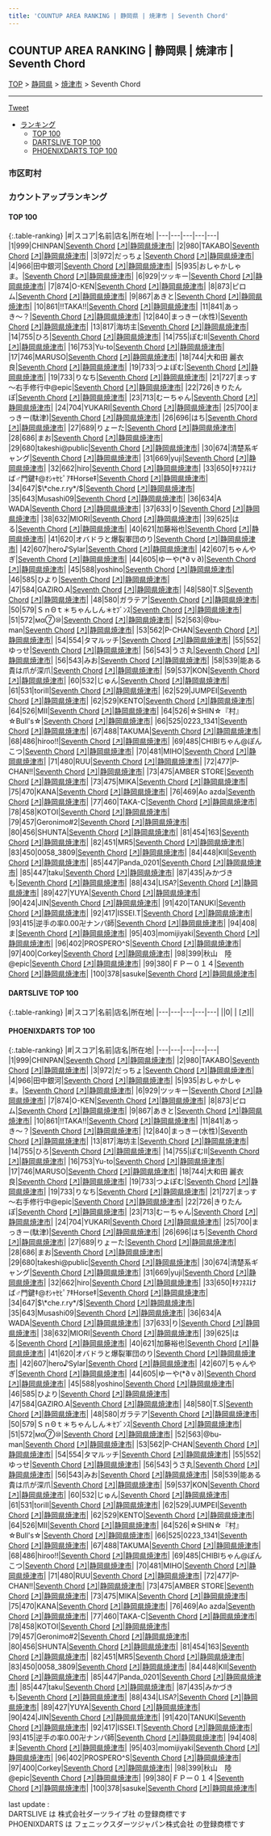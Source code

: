 ```yaml
---
title: 'COUNTUP AREA RANKING | 静岡県 | 焼津市 | Seventh Chord'
---
```

## COUNTUP AREA RANKING | 静岡県 | 焼津市 | Seventh Chord

[TOP](/darts/rank/) > [静岡県](/darts/rank/静岡県/) > [焼津市](/darts/rank/静岡県/焼津市/) > Seventh Chord

___

<a href="https://twitter.com/share?ref_src=twsrc%5Etfw" data-text="COUNTUP AREA RANKING | 静岡県焼津市Seventh Chord" class="twitter-share-button" data-hashtags="DARTSLIVE,PHOENIXDARTS,darts,ダーツ" data-show-count="false">Tweet</a>

* [ランキング](#カウントアップランキング)
    * [TOP 100](#top-100)
    * [DARTSLIVE TOP 100](#dartslive-top-100)
    * [PHOENIXDARTS TOP 100](#phoenixdarts-top-100)

### 市区町村

<ul>

</ul>

### カウントアップランキング

#### TOP 100



{:.table-ranking}
|#|スコア|名前|店名|所在地|
|---|---|---|---|---|
|1|999|<span class="rank-name-pd">CHINPAN</span>|<a href="/darts/rank/shops/58527.html">Seventh Chord</a> <a href="https://vs.phoenixdarts.com/jp/shop/shopDetailInfo/s_58527?s_seq=58527">[↗]</a>|<a href="/darts/rank/静岡県/焼津市">静岡県焼津市</a>|
|2|980|<span class="rank-name-pd">TAKABO</span>|<a href="/darts/rank/shops/58527.html">Seventh Chord</a> <a href="https://vs.phoenixdarts.com/jp/shop/shopDetailInfo/s_58527?s_seq=58527">[↗]</a>|<a href="/darts/rank/静岡県/焼津市">静岡県焼津市</a>|
|3|972|<span class="rank-name-pd">だっちょ</span>|<a href="/darts/rank/shops/58527.html">Seventh Chord</a> <a href="https://vs.phoenixdarts.com/jp/shop/shopDetailInfo/s_58527?s_seq=58527">[↗]</a>|<a href="/darts/rank/静岡県/焼津市">静岡県焼津市</a>|
|4|966|<span class="rank-name-pd">田中銀河</span>|<a href="/darts/rank/shops/58527.html">Seventh Chord</a> <a href="https://vs.phoenixdarts.com/jp/shop/shopDetailInfo/s_58527?s_seq=58527">[↗]</a>|<a href="/darts/rank/静岡県/焼津市">静岡県焼津市</a>|
|5|935|<span class="rank-name-pd">おしゃかしゃま。</span>|<a href="/darts/rank/shops/58527.html">Seventh Chord</a> <a href="https://vs.phoenixdarts.com/jp/shop/shopDetailInfo/s_58527?s_seq=58527">[↗]</a>|<a href="/darts/rank/静岡県/焼津市">静岡県焼津市</a>|
|6|929|<span class="rank-name-pd">ツッキー</span>|<a href="/darts/rank/shops/58527.html">Seventh Chord</a> <a href="https://vs.phoenixdarts.com/jp/shop/shopDetailInfo/s_58527?s_seq=58527">[↗]</a>|<a href="/darts/rank/静岡県/焼津市">静岡県焼津市</a>|
|7|874|<span class="rank-name-pd">O-KEN</span>|<a href="/darts/rank/shops/58527.html">Seventh Chord</a> <a href="https://vs.phoenixdarts.com/jp/shop/shopDetailInfo/s_58527?s_seq=58527">[↗]</a>|<a href="/darts/rank/静岡県/焼津市">静岡県焼津市</a>|
|8|873|<span class="rank-name-pd">ピロム</span>|<a href="/darts/rank/shops/58527.html">Seventh Chord</a> <a href="https://vs.phoenixdarts.com/jp/shop/shopDetailInfo/s_58527?s_seq=58527">[↗]</a>|<a href="/darts/rank/静岡県/焼津市">静岡県焼津市</a>|
|9|867|<span class="rank-name-pd">あきと</span>|<a href="/darts/rank/shops/58527.html">Seventh Chord</a> <a href="https://vs.phoenixdarts.com/jp/shop/shopDetailInfo/s_58527?s_seq=58527">[↗]</a>|<a href="/darts/rank/静岡県/焼津市">静岡県焼津市</a>|
|10|861|<span class="rank-name-pd">!!TAKA!!</span>|<a href="/darts/rank/shops/58527.html">Seventh Chord</a> <a href="https://vs.phoenixdarts.com/jp/shop/shopDetailInfo/s_58527?s_seq=58527">[↗]</a>|<a href="/darts/rank/静岡県/焼津市">静岡県焼津市</a>|
|11|841|<span class="rank-name-pd">あっき〜？</span>|<a href="/darts/rank/shops/58527.html">Seventh Chord</a> <a href="https://vs.phoenixdarts.com/jp/shop/shopDetailInfo/s_58527?s_seq=58527">[↗]</a>|<a href="/darts/rank/静岡県/焼津市">静岡県焼津市</a>|
|12|840|<span class="rank-name-pd">まっきー(水性)</span>|<a href="/darts/rank/shops/58527.html">Seventh Chord</a> <a href="https://vs.phoenixdarts.com/jp/shop/shopDetailInfo/s_58527?s_seq=58527">[↗]</a>|<a href="/darts/rank/静岡県/焼津市">静岡県焼津市</a>|
|13|817|<span class="rank-name-pd">海坊主</span>|<a href="/darts/rank/shops/58527.html">Seventh Chord</a> <a href="https://vs.phoenixdarts.com/jp/shop/shopDetailInfo/s_58527?s_seq=58527">[↗]</a>|<a href="/darts/rank/静岡県/焼津市">静岡県焼津市</a>|
|14|755|<span class="rank-name-pd">ひろ</span>|<a href="/darts/rank/shops/58527.html">Seventh Chord</a> <a href="https://vs.phoenixdarts.com/jp/shop/shopDetailInfo/s_58527?s_seq=58527">[↗]</a>|<a href="/darts/rank/静岡県/焼津市">静岡県焼津市</a>|
|14|755|<span class="rank-name-pd">ぽむII</span>|<a href="/darts/rank/shops/58527.html">Seventh Chord</a> <a href="https://vs.phoenixdarts.com/jp/shop/shopDetailInfo/s_58527?s_seq=58527">[↗]</a>|<a href="/darts/rank/静岡県/焼津市">静岡県焼津市</a>|
|16|753|<span class="rank-name-pd">Yu-to</span>|<a href="/darts/rank/shops/58527.html">Seventh Chord</a> <a href="https://vs.phoenixdarts.com/jp/shop/shopDetailInfo/s_58527?s_seq=58527">[↗]</a>|<a href="/darts/rank/静岡県/焼津市">静岡県焼津市</a>|
|17|746|<span class="rank-name-pd">MARUSO</span>|<a href="/darts/rank/shops/58527.html">Seventh Chord</a> <a href="https://vs.phoenixdarts.com/jp/shop/shopDetailInfo/s_58527?s_seq=58527">[↗]</a>|<a href="/darts/rank/静岡県/焼津市">静岡県焼津市</a>|
|18|744|<span class="rank-name-pd">大和田 麗衣良</span>|<a href="/darts/rank/shops/58527.html">Seventh Chord</a> <a href="https://vs.phoenixdarts.com/jp/shop/shopDetailInfo/s_58527?s_seq=58527">[↗]</a>|<a href="/darts/rank/静岡県/焼津市">静岡県焼津市</a>|
|19|733|<span class="rank-name-pd">つよぽむ</span>|<a href="/darts/rank/shops/58527.html">Seventh Chord</a> <a href="https://vs.phoenixdarts.com/jp/shop/shopDetailInfo/s_58527?s_seq=58527">[↗]</a>|<a href="/darts/rank/静岡県/焼津市">静岡県焼津市</a>|
|19|733|<span class="rank-name-pd">りなち</span>|<a href="/darts/rank/shops/58527.html">Seventh Chord</a> <a href="https://vs.phoenixdarts.com/jp/shop/shopDetailInfo/s_58527?s_seq=58527">[↗]</a>|<a href="/darts/rank/静岡県/焼津市">静岡県焼津市</a>|
|21|727|<span class="rank-name-pd">まっす～右手修行中@epic</span>|<a href="/darts/rank/shops/58527.html">Seventh Chord</a> <a href="https://vs.phoenixdarts.com/jp/shop/shopDetailInfo/s_58527?s_seq=58527">[↗]</a>|<a href="/darts/rank/静岡県/焼津市">静岡県焼津市</a>|
|22|726|<span class="rank-name-pd">きりたんぽ</span>|<a href="/darts/rank/shops/58527.html">Seventh Chord</a> <a href="https://vs.phoenixdarts.com/jp/shop/shopDetailInfo/s_58527?s_seq=58527">[↗]</a>|<a href="/darts/rank/静岡県/焼津市">静岡県焼津市</a>|
|23|713|<span class="rank-name-pd">むーちゃん</span>|<a href="/darts/rank/shops/58527.html">Seventh Chord</a> <a href="https://vs.phoenixdarts.com/jp/shop/shopDetailInfo/s_58527?s_seq=58527">[↗]</a>|<a href="/darts/rank/静岡県/焼津市">静岡県焼津市</a>|
|24|704|<span class="rank-name-pd">YUKARI</span>|<a href="/darts/rank/shops/58527.html">Seventh Chord</a> <a href="https://vs.phoenixdarts.com/jp/shop/shopDetailInfo/s_58527?s_seq=58527">[↗]</a>|<a href="/darts/rank/静岡県/焼津市">静岡県焼津市</a>|
|25|700|<span class="rank-name-pd">まっきー(駄津)</span>|<a href="/darts/rank/shops/58527.html">Seventh Chord</a> <a href="https://vs.phoenixdarts.com/jp/shop/shopDetailInfo/s_58527?s_seq=58527">[↗]</a>|<a href="/darts/rank/静岡県/焼津市">静岡県焼津市</a>|
|26|696|<span class="rank-name-pd">はち</span>|<a href="/darts/rank/shops/58527.html">Seventh Chord</a> <a href="https://vs.phoenixdarts.com/jp/shop/shopDetailInfo/s_58527?s_seq=58527">[↗]</a>|<a href="/darts/rank/静岡県/焼津市">静岡県焼津市</a>|
|27|689|<span class="rank-name-pd">りょーた</span>|<a href="/darts/rank/shops/58527.html">Seventh Chord</a> <a href="https://vs.phoenixdarts.com/jp/shop/shopDetailInfo/s_58527?s_seq=58527">[↗]</a>|<a href="/darts/rank/静岡県/焼津市">静岡県焼津市</a>|
|28|686|<span class="rank-name-pd">まお</span>|<a href="/darts/rank/shops/58527.html">Seventh Chord</a> <a href="https://vs.phoenixdarts.com/jp/shop/shopDetailInfo/s_58527?s_seq=58527">[↗]</a>|<a href="/darts/rank/静岡県/焼津市">静岡県焼津市</a>|
|29|680|<span class="rank-name-pd">takeshi@public</span>|<a href="/darts/rank/shops/58527.html">Seventh Chord</a> <a href="https://vs.phoenixdarts.com/jp/shop/shopDetailInfo/s_58527?s_seq=58527">[↗]</a>|<a href="/darts/rank/静岡県/焼津市">静岡県焼津市</a>|
|30|674|<span class="rank-name-pd">清楚系ギャング</span>|<a href="/darts/rank/shops/58527.html">Seventh Chord</a> <a href="https://vs.phoenixdarts.com/jp/shop/shopDetailInfo/s_58527?s_seq=58527">[↗]</a>|<a href="/darts/rank/静岡県/焼津市">静岡県焼津市</a>|
|31|669|<span class="rank-name-pd">yuji</span>|<a href="/darts/rank/shops/58527.html">Seventh Chord</a> <a href="https://vs.phoenixdarts.com/jp/shop/shopDetailInfo/s_58527?s_seq=58527">[↗]</a>|<a href="/darts/rank/静岡県/焼津市">静岡県焼津市</a>|
|32|662|<span class="rank-name-pd">hiro</span>|<a href="/darts/rank/shops/58527.html">Seventh Chord</a> <a href="https://vs.phoenixdarts.com/jp/shop/shopDetailInfo/s_58527?s_seq=58527">[↗]</a>|<a href="/darts/rank/静岡県/焼津市">静岡県焼津市</a>|
|33|650|<span class="rank-name-pd">‡ﾀﾌﾈｽけば♂門鍵‡@ｵｼｬｾﾋﾟｱ‡Horse‡</span>|<a href="/darts/rank/shops/58527.html">Seventh Chord</a> <a href="https://vs.phoenixdarts.com/jp/shop/shopDetailInfo/s_58527?s_seq=58527">[↗]</a>|<a href="/darts/rank/静岡県/焼津市">静岡県焼津市</a>|
|34|647|<span class="rank-name-pd">$\*che.r.ry*/$</span>|<a href="/darts/rank/shops/58527.html">Seventh Chord</a> <a href="https://vs.phoenixdarts.com/jp/shop/shopDetailInfo/s_58527?s_seq=58527">[↗]</a>|<a href="/darts/rank/静岡県/焼津市">静岡県焼津市</a>|
|35|643|<span class="rank-name-pd">Musashi09</span>|<a href="/darts/rank/shops/58527.html">Seventh Chord</a> <a href="https://vs.phoenixdarts.com/jp/shop/shopDetailInfo/s_58527?s_seq=58527">[↗]</a>|<a href="/darts/rank/静岡県/焼津市">静岡県焼津市</a>|
|36|634|<span class="rank-name-pd">A WADA</span>|<a href="/darts/rank/shops/58527.html">Seventh Chord</a> <a href="https://vs.phoenixdarts.com/jp/shop/shopDetailInfo/s_58527?s_seq=58527">[↗]</a>|<a href="/darts/rank/静岡県/焼津市">静岡県焼津市</a>|
|37|633|<span class="rank-name-pd">り</span>|<a href="/darts/rank/shops/58527.html">Seventh Chord</a> <a href="https://vs.phoenixdarts.com/jp/shop/shopDetailInfo/s_58527?s_seq=58527">[↗]</a>|<a href="/darts/rank/静岡県/焼津市">静岡県焼津市</a>|
|38|632|<span class="rank-name-pd">MIORI</span>|<a href="/darts/rank/shops/58527.html">Seventh Chord</a> <a href="https://vs.phoenixdarts.com/jp/shop/shopDetailInfo/s_58527?s_seq=58527">[↗]</a>|<a href="/darts/rank/静岡県/焼津市">静岡県焼津市</a>|
|39|625|<span class="rank-name-pd">はる</span>|<a href="/darts/rank/shops/58527.html">Seventh Chord</a> <a href="https://vs.phoenixdarts.com/jp/shop/shopDetailInfo/s_58527?s_seq=58527">[↗]</a>|<a href="/darts/rank/静岡県/焼津市">静岡県焼津市</a>|
|40|621|<span class="rank-name-pd">加藤裕也</span>|<a href="/darts/rank/shops/58527.html">Seventh Chord</a> <a href="https://vs.phoenixdarts.com/jp/shop/shopDetailInfo/s_58527?s_seq=58527">[↗]</a>|<a href="/darts/rank/静岡県/焼津市">静岡県焼津市</a>|
|41|620|<span class="rank-name-pd">オバドラと爆裂軍団のり</span>|<a href="/darts/rank/shops/58527.html">Seventh Chord</a> <a href="https://vs.phoenixdarts.com/jp/shop/shopDetailInfo/s_58527?s_seq=58527">[↗]</a>|<a href="/darts/rank/静岡県/焼津市">静岡県焼津市</a>|
|42|607|<span class="rank-name-pd">hero♪Sylar</span>|<a href="/darts/rank/shops/58527.html">Seventh Chord</a> <a href="https://vs.phoenixdarts.com/jp/shop/shopDetailInfo/s_58527?s_seq=58527">[↗]</a>|<a href="/darts/rank/静岡県/焼津市">静岡県焼津市</a>|
|42|607|<span class="rank-name-pd">ちゃんやぎ</span>|<a href="/darts/rank/shops/58527.html">Seventh Chord</a> <a href="https://vs.phoenixdarts.com/jp/shop/shopDetailInfo/s_58527?s_seq=58527">[↗]</a>|<a href="/darts/rank/静岡県/焼津市">静岡県焼津市</a>|
|44|605|<span class="rank-name-pd">ゆーや(*∂ｖ∂)</span>|<a href="/darts/rank/shops/58527.html">Seventh Chord</a> <a href="https://vs.phoenixdarts.com/jp/shop/shopDetailInfo/s_58527?s_seq=58527">[↗]</a>|<a href="/darts/rank/静岡県/焼津市">静岡県焼津市</a>|
|45|588|<span class="rank-name-pd">yoshino</span>|<a href="/darts/rank/shops/58527.html">Seventh Chord</a> <a href="https://vs.phoenixdarts.com/jp/shop/shopDetailInfo/s_58527?s_seq=58527">[↗]</a>|<a href="/darts/rank/静岡県/焼津市">静岡県焼津市</a>|
|46|585|<span class="rank-name-pd">ひより</span>|<a href="/darts/rank/shops/58527.html">Seventh Chord</a> <a href="https://vs.phoenixdarts.com/jp/shop/shopDetailInfo/s_58527?s_seq=58527">[↗]</a>|<a href="/darts/rank/静岡県/焼津市">静岡県焼津市</a>|
|47|584|<span class="rank-name-pd">GAZIRO.A</span>|<a href="/darts/rank/shops/58527.html">Seventh Chord</a> <a href="https://vs.phoenixdarts.com/jp/shop/shopDetailInfo/s_58527?s_seq=58527">[↗]</a>|<a href="/darts/rank/静岡県/焼津市">静岡県焼津市</a>|
|48|580|<span class="rank-name-pd">T.S</span>|<a href="/darts/rank/shops/58527.html">Seventh Chord</a> <a href="https://vs.phoenixdarts.com/jp/shop/shopDetailInfo/s_58527?s_seq=58527">[↗]</a>|<a href="/darts/rank/静岡県/焼津市">静岡県焼津市</a>|
|48|580|<span class="rank-name-pd">ガラテア</span>|<a href="/darts/rank/shops/58527.html">Seventh Chord</a> <a href="https://vs.phoenixdarts.com/jp/shop/shopDetailInfo/s_58527?s_seq=58527">[↗]</a>|<a href="/darts/rank/静岡県/焼津市">静岡県焼津市</a>|
|50|579|<span class="rank-name-pd">ＳｎΘｔ＊ちゃんしん＊ｾﾌﾞﾝｽ</span>|<a href="/darts/rank/shops/58527.html">Seventh Chord</a> <a href="https://vs.phoenixdarts.com/jp/shop/shopDetailInfo/s_58527?s_seq=58527">[↗]</a>|<a href="/darts/rank/静岡県/焼津市">静岡県焼津市</a>|
|51|572|<span class="rank-name-pd">мα⑦⑩</span>|<a href="/darts/rank/shops/58527.html">Seventh Chord</a> <a href="https://vs.phoenixdarts.com/jp/shop/shopDetailInfo/s_58527?s_seq=58527">[↗]</a>|<a href="/darts/rank/静岡県/焼津市">静岡県焼津市</a>|
|52|563|<span class="rank-name-pd">@bu-man</span>|<a href="/darts/rank/shops/58527.html">Seventh Chord</a> <a href="https://vs.phoenixdarts.com/jp/shop/shopDetailInfo/s_58527?s_seq=58527">[↗]</a>|<a href="/darts/rank/静岡県/焼津市">静岡県焼津市</a>|
|53|562|<span class="rank-name-pd">P-CHAN</span>|<a href="/darts/rank/shops/58527.html">Seventh Chord</a> <a href="https://vs.phoenixdarts.com/jp/shop/shopDetailInfo/s_58527?s_seq=58527">[↗]</a>|<a href="/darts/rank/静岡県/焼津市">静岡県焼津市</a>|
|54|554|<span class="rank-name-pd">タマルッチ</span>|<a href="/darts/rank/shops/58527.html">Seventh Chord</a> <a href="https://vs.phoenixdarts.com/jp/shop/shopDetailInfo/s_58527?s_seq=58527">[↗]</a>|<a href="/darts/rank/静岡県/焼津市">静岡県焼津市</a>|
|55|552|<span class="rank-name-pd">ゆっせ</span>|<a href="/darts/rank/shops/58527.html">Seventh Chord</a> <a href="https://vs.phoenixdarts.com/jp/shop/shopDetailInfo/s_58527?s_seq=58527">[↗]</a>|<a href="/darts/rank/静岡県/焼津市">静岡県焼津市</a>|
|56|543|<span class="rank-name-pd">うさ丸</span>|<a href="/darts/rank/shops/58527.html">Seventh Chord</a> <a href="https://vs.phoenixdarts.com/jp/shop/shopDetailInfo/s_58527?s_seq=58527">[↗]</a>|<a href="/darts/rank/静岡県/焼津市">静岡県焼津市</a>|
|56|543|<span class="rank-name-pd">みお</span>|<a href="/darts/rank/shops/58527.html">Seventh Chord</a> <a href="https://vs.phoenixdarts.com/jp/shop/shopDetailInfo/s_58527?s_seq=58527">[↗]</a>|<a href="/darts/rank/静岡県/焼津市">静岡県焼津市</a>|
|58|539|<span class="rank-name-pd">能ある貴は爪が深爪</span>|<a href="/darts/rank/shops/58527.html">Seventh Chord</a> <a href="https://vs.phoenixdarts.com/jp/shop/shopDetailInfo/s_58527?s_seq=58527">[↗]</a>|<a href="/darts/rank/静岡県/焼津市">静岡県焼津市</a>|
|59|537|<span class="rank-name-pd">KON</span>|<a href="/darts/rank/shops/58527.html">Seventh Chord</a> <a href="https://vs.phoenixdarts.com/jp/shop/shopDetailInfo/s_58527?s_seq=58527">[↗]</a>|<a href="/darts/rank/静岡県/焼津市">静岡県焼津市</a>|
|60|532|<span class="rank-name-pd">じゅん</span>|<a href="/darts/rank/shops/58527.html">Seventh Chord</a> <a href="https://vs.phoenixdarts.com/jp/shop/shopDetailInfo/s_58527?s_seq=58527">[↗]</a>|<a href="/darts/rank/静岡県/焼津市">静岡県焼津市</a>|
|61|531|<span class="rank-name-pd">toriⅡ</span>|<a href="/darts/rank/shops/58527.html">Seventh Chord</a> <a href="https://vs.phoenixdarts.com/jp/shop/shopDetailInfo/s_58527?s_seq=58527">[↗]</a>|<a href="/darts/rank/静岡県/焼津市">静岡県焼津市</a>|
|62|529|<span class="rank-name-pd">JUMPEI</span>|<a href="/darts/rank/shops/58527.html">Seventh Chord</a> <a href="https://vs.phoenixdarts.com/jp/shop/shopDetailInfo/s_58527?s_seq=58527">[↗]</a>|<a href="/darts/rank/静岡県/焼津市">静岡県焼津市</a>|
|62|529|<span class="rank-name-pd">KENTO</span>|<a href="/darts/rank/shops/58527.html">Seventh Chord</a> <a href="https://vs.phoenixdarts.com/jp/shop/shopDetailInfo/s_58527?s_seq=58527">[↗]</a>|<a href="/darts/rank/静岡県/焼津市">静岡県焼津市</a>|
|64|526|<span class="rank-name-pd">MII</span>|<a href="/darts/rank/shops/58527.html">Seventh Chord</a> <a href="https://vs.phoenixdarts.com/jp/shop/shopDetailInfo/s_58527?s_seq=58527">[↗]</a>|<a href="/darts/rank/静岡県/焼津市">静岡県焼津市</a>|
|64|526|<span class="rank-name-pd">☆SHIN☆『村』☆Bull&#x27;s☆</span>|<a href="/darts/rank/shops/58527.html">Seventh Chord</a> <a href="https://vs.phoenixdarts.com/jp/shop/shopDetailInfo/s_58527?s_seq=58527">[↗]</a>|<a href="/darts/rank/静岡県/焼津市">静岡県焼津市</a>|
|66|525|<span class="rank-name-pd">0223_1341</span>|<a href="/darts/rank/shops/58527.html">Seventh Chord</a> <a href="https://vs.phoenixdarts.com/jp/shop/shopDetailInfo/s_58527?s_seq=58527">[↗]</a>|<a href="/darts/rank/静岡県/焼津市">静岡県焼津市</a>|
|67|488|<span class="rank-name-pd">TAKUMA</span>|<a href="/darts/rank/shops/58527.html">Seventh Chord</a> <a href="https://vs.phoenixdarts.com/jp/shop/shopDetailInfo/s_58527?s_seq=58527">[↗]</a>|<a href="/darts/rank/静岡県/焼津市">静岡県焼津市</a>|
|68|486|<span class="rank-name-pd">hiroo!!</span>|<a href="/darts/rank/shops/58527.html">Seventh Chord</a> <a href="https://vs.phoenixdarts.com/jp/shop/shopDetailInfo/s_58527?s_seq=58527">[↗]</a>|<a href="/darts/rank/静岡県/焼津市">静岡県焼津市</a>|
|69|485|<span class="rank-name-pd">CHIBIちゃん@ぽんこつ</span>|<a href="/darts/rank/shops/58527.html">Seventh Chord</a> <a href="https://vs.phoenixdarts.com/jp/shop/shopDetailInfo/s_58527?s_seq=58527">[↗]</a>|<a href="/darts/rank/静岡県/焼津市">静岡県焼津市</a>|
|70|481|<span class="rank-name-pd">MIHO</span>|<a href="/darts/rank/shops/58527.html">Seventh Chord</a> <a href="https://vs.phoenixdarts.com/jp/shop/shopDetailInfo/s_58527?s_seq=58527">[↗]</a>|<a href="/darts/rank/静岡県/焼津市">静岡県焼津市</a>|
|71|480|<span class="rank-name-pd">RUU</span>|<a href="/darts/rank/shops/58527.html">Seventh Chord</a> <a href="https://vs.phoenixdarts.com/jp/shop/shopDetailInfo/s_58527?s_seq=58527">[↗]</a>|<a href="/darts/rank/静岡県/焼津市">静岡県焼津市</a>|
|72|477|<span class="rank-name-pd">P-CHAN!!</span>|<a href="/darts/rank/shops/58527.html">Seventh Chord</a> <a href="https://vs.phoenixdarts.com/jp/shop/shopDetailInfo/s_58527?s_seq=58527">[↗]</a>|<a href="/darts/rank/静岡県/焼津市">静岡県焼津市</a>|
|73|475|<span class="rank-name-pd">AMBER STORE</span>|<a href="/darts/rank/shops/58527.html">Seventh Chord</a> <a href="https://vs.phoenixdarts.com/jp/shop/shopDetailInfo/s_58527?s_seq=58527">[↗]</a>|<a href="/darts/rank/静岡県/焼津市">静岡県焼津市</a>|
|73|475|<span class="rank-name-pd">MIKA</span>|<a href="/darts/rank/shops/58527.html">Seventh Chord</a> <a href="https://vs.phoenixdarts.com/jp/shop/shopDetailInfo/s_58527?s_seq=58527">[↗]</a>|<a href="/darts/rank/静岡県/焼津市">静岡県焼津市</a>|
|75|470|<span class="rank-name-pd">KANA</span>|<a href="/darts/rank/shops/58527.html">Seventh Chord</a> <a href="https://vs.phoenixdarts.com/jp/shop/shopDetailInfo/s_58527?s_seq=58527">[↗]</a>|<a href="/darts/rank/静岡県/焼津市">静岡県焼津市</a>|
|76|469|<span class="rank-name-pd">Ao azda</span>|<a href="/darts/rank/shops/58527.html">Seventh Chord</a> <a href="https://vs.phoenixdarts.com/jp/shop/shopDetailInfo/s_58527?s_seq=58527">[↗]</a>|<a href="/darts/rank/静岡県/焼津市">静岡県焼津市</a>|
|77|460|<span class="rank-name-pd">TAKA-C</span>|<a href="/darts/rank/shops/58527.html">Seventh Chord</a> <a href="https://vs.phoenixdarts.com/jp/shop/shopDetailInfo/s_58527?s_seq=58527">[↗]</a>|<a href="/darts/rank/静岡県/焼津市">静岡県焼津市</a>|
|78|458|<span class="rank-name-pd">KOTOI</span>|<a href="/darts/rank/shops/58527.html">Seventh Chord</a> <a href="https://vs.phoenixdarts.com/jp/shop/shopDetailInfo/s_58527?s_seq=58527">[↗]</a>|<a href="/darts/rank/静岡県/焼津市">静岡県焼津市</a>|
|79|457|<span class="rank-name-pd">Geronimo#2</span>|<a href="/darts/rank/shops/58527.html">Seventh Chord</a> <a href="https://vs.phoenixdarts.com/jp/shop/shopDetailInfo/s_58527?s_seq=58527">[↗]</a>|<a href="/darts/rank/静岡県/焼津市">静岡県焼津市</a>|
|80|456|<span class="rank-name-pd">SHUNTA</span>|<a href="/darts/rank/shops/58527.html">Seventh Chord</a> <a href="https://vs.phoenixdarts.com/jp/shop/shopDetailInfo/s_58527?s_seq=58527">[↗]</a>|<a href="/darts/rank/静岡県/焼津市">静岡県焼津市</a>|
|81|454|<span class="rank-name-pd">163</span>|<a href="/darts/rank/shops/58527.html">Seventh Chord</a> <a href="https://vs.phoenixdarts.com/jp/shop/shopDetailInfo/s_58527?s_seq=58527">[↗]</a>|<a href="/darts/rank/静岡県/焼津市">静岡県焼津市</a>|
|82|451|<span class="rank-name-pd">MR5</span>|<a href="/darts/rank/shops/58527.html">Seventh Chord</a> <a href="https://vs.phoenixdarts.com/jp/shop/shopDetailInfo/s_58527?s_seq=58527">[↗]</a>|<a href="/darts/rank/静岡県/焼津市">静岡県焼津市</a>|
|83|450|<span class="rank-name-pd">0058_3809</span>|<a href="/darts/rank/shops/58527.html">Seventh Chord</a> <a href="https://vs.phoenixdarts.com/jp/shop/shopDetailInfo/s_58527?s_seq=58527">[↗]</a>|<a href="/darts/rank/静岡県/焼津市">静岡県焼津市</a>|
|84|448|<span class="rank-name-pd">KII</span>|<a href="/darts/rank/shops/58527.html">Seventh Chord</a> <a href="https://vs.phoenixdarts.com/jp/shop/shopDetailInfo/s_58527?s_seq=58527">[↗]</a>|<a href="/darts/rank/静岡県/焼津市">静岡県焼津市</a>|
|85|447|<span class="rank-name-pd">Panda_0201</span>|<a href="/darts/rank/shops/58527.html">Seventh Chord</a> <a href="https://vs.phoenixdarts.com/jp/shop/shopDetailInfo/s_58527?s_seq=58527">[↗]</a>|<a href="/darts/rank/静岡県/焼津市">静岡県焼津市</a>|
|85|447|<span class="rank-name-pd">taku</span>|<a href="/darts/rank/shops/58527.html">Seventh Chord</a> <a href="https://vs.phoenixdarts.com/jp/shop/shopDetailInfo/s_58527?s_seq=58527">[↗]</a>|<a href="/darts/rank/静岡県/焼津市">静岡県焼津市</a>|
|87|435|<span class="rank-name-pd">みかづきも</span>|<a href="/darts/rank/shops/58527.html">Seventh Chord</a> <a href="https://vs.phoenixdarts.com/jp/shop/shopDetailInfo/s_58527?s_seq=58527">[↗]</a>|<a href="/darts/rank/静岡県/焼津市">静岡県焼津市</a>|
|88|434|<span class="rank-name-pd">LISA?</span>|<a href="/darts/rank/shops/58527.html">Seventh Chord</a> <a href="https://vs.phoenixdarts.com/jp/shop/shopDetailInfo/s_58527?s_seq=58527">[↗]</a>|<a href="/darts/rank/静岡県/焼津市">静岡県焼津市</a>|
|89|427|<span class="rank-name-pd">YUYA</span>|<a href="/darts/rank/shops/58527.html">Seventh Chord</a> <a href="https://vs.phoenixdarts.com/jp/shop/shopDetailInfo/s_58527?s_seq=58527">[↗]</a>|<a href="/darts/rank/静岡県/焼津市">静岡県焼津市</a>|
|90|424|<span class="rank-name-pd">JIN</span>|<a href="/darts/rank/shops/58527.html">Seventh Chord</a> <a href="https://vs.phoenixdarts.com/jp/shop/shopDetailInfo/s_58527?s_seq=58527">[↗]</a>|<a href="/darts/rank/静岡県/焼津市">静岡県焼津市</a>|
|91|420|<span class="rank-name-pd">TANUKI</span>|<a href="/darts/rank/shops/58527.html">Seventh Chord</a> <a href="https://vs.phoenixdarts.com/jp/shop/shopDetailInfo/s_58527?s_seq=58527">[↗]</a>|<a href="/darts/rank/静岡県/焼津市">静岡県焼津市</a>|
|92|417|<span class="rank-name-pd">ISSEI.T</span>|<a href="/darts/rank/shops/58527.html">Seventh Chord</a> <a href="https://vs.phoenixdarts.com/jp/shop/shopDetailInfo/s_58527?s_seq=58527">[↗]</a>|<a href="/darts/rank/静岡県/焼津市">静岡県焼津市</a>|
|93|415|<span class="rank-name-pd">逆手の率0.00卍ナンパ師</span>|<a href="/darts/rank/shops/58527.html">Seventh Chord</a> <a href="https://vs.phoenixdarts.com/jp/shop/shopDetailInfo/s_58527?s_seq=58527">[↗]</a>|<a href="/darts/rank/静岡県/焼津市">静岡県焼津市</a>|
|94|408|<span class="rank-name-pd">ま</span>|<a href="/darts/rank/shops/58527.html">Seventh Chord</a> <a href="https://vs.phoenixdarts.com/jp/shop/shopDetailInfo/s_58527?s_seq=58527">[↗]</a>|<a href="/darts/rank/静岡県/焼津市">静岡県焼津市</a>|
|95|403|<span class="rank-name-pd">momijiyaki</span>|<a href="/darts/rank/shops/58527.html">Seventh Chord</a> <a href="https://vs.phoenixdarts.com/jp/shop/shopDetailInfo/s_58527?s_seq=58527">[↗]</a>|<a href="/darts/rank/静岡県/焼津市">静岡県焼津市</a>|
|96|402|<span class="rank-name-pd">PROSPERO^S</span>|<a href="/darts/rank/shops/58527.html">Seventh Chord</a> <a href="https://vs.phoenixdarts.com/jp/shop/shopDetailInfo/s_58527?s_seq=58527">[↗]</a>|<a href="/darts/rank/静岡県/焼津市">静岡県焼津市</a>|
|97|400|<span class="rank-name-pd">Corkey</span>|<a href="/darts/rank/shops/58527.html">Seventh Chord</a> <a href="https://vs.phoenixdarts.com/jp/shop/shopDetailInfo/s_58527?s_seq=58527">[↗]</a>|<a href="/darts/rank/静岡県/焼津市">静岡県焼津市</a>|
|98|399|<span class="rank-name-pd">秋山　陸@epic</span>|<a href="/darts/rank/shops/58527.html">Seventh Chord</a> <a href="https://vs.phoenixdarts.com/jp/shop/shopDetailInfo/s_58527?s_seq=58527">[↗]</a>|<a href="/darts/rank/静岡県/焼津市">静岡県焼津市</a>|
|99|380|<span class="rank-name-pd">ＦＰー０１４</span>|<a href="/darts/rank/shops/58527.html">Seventh Chord</a> <a href="https://vs.phoenixdarts.com/jp/shop/shopDetailInfo/s_58527?s_seq=58527">[↗]</a>|<a href="/darts/rank/静岡県/焼津市">静岡県焼津市</a>|
|100|378|<span class="rank-name-pd">sasuke</span>|<a href="/darts/rank/shops/58527.html">Seventh Chord</a> <a href="https://vs.phoenixdarts.com/jp/shop/shopDetailInfo/s_58527?s_seq=58527">[↗]</a>|<a href="/darts/rank/静岡県/焼津市">静岡県焼津市</a>|


#### DARTSLIVE TOP 100



{:.table-ranking}
|#|スコア|名前|店名|所在地|
|---|---|---|---|---|
||0|<span class="rank-name-dl"> </span>|<a href="/darts/rank/shops/.html"></a> <a href="">[↗]</a>|<a href="/darts/rank//"></a>|


#### PHOENIXDARTS TOP 100



{:.table-ranking}
|#|スコア|名前|店名|所在地|
|---|---|---|---|---|
|1|999|<span class="rank-name-pd">CHINPAN</span>|<a href="/darts/rank/shops/58527.html">Seventh Chord</a> <a href="https://vs.phoenixdarts.com/jp/shop/shopDetailInfo/s_58527?s_seq=58527">[↗]</a>|<a href="/darts/rank/静岡県/焼津市">静岡県焼津市</a>|
|2|980|<span class="rank-name-pd">TAKABO</span>|<a href="/darts/rank/shops/58527.html">Seventh Chord</a> <a href="https://vs.phoenixdarts.com/jp/shop/shopDetailInfo/s_58527?s_seq=58527">[↗]</a>|<a href="/darts/rank/静岡県/焼津市">静岡県焼津市</a>|
|3|972|<span class="rank-name-pd">だっちょ</span>|<a href="/darts/rank/shops/58527.html">Seventh Chord</a> <a href="https://vs.phoenixdarts.com/jp/shop/shopDetailInfo/s_58527?s_seq=58527">[↗]</a>|<a href="/darts/rank/静岡県/焼津市">静岡県焼津市</a>|
|4|966|<span class="rank-name-pd">田中銀河</span>|<a href="/darts/rank/shops/58527.html">Seventh Chord</a> <a href="https://vs.phoenixdarts.com/jp/shop/shopDetailInfo/s_58527?s_seq=58527">[↗]</a>|<a href="/darts/rank/静岡県/焼津市">静岡県焼津市</a>|
|5|935|<span class="rank-name-pd">おしゃかしゃま。</span>|<a href="/darts/rank/shops/58527.html">Seventh Chord</a> <a href="https://vs.phoenixdarts.com/jp/shop/shopDetailInfo/s_58527?s_seq=58527">[↗]</a>|<a href="/darts/rank/静岡県/焼津市">静岡県焼津市</a>|
|6|929|<span class="rank-name-pd">ツッキー</span>|<a href="/darts/rank/shops/58527.html">Seventh Chord</a> <a href="https://vs.phoenixdarts.com/jp/shop/shopDetailInfo/s_58527?s_seq=58527">[↗]</a>|<a href="/darts/rank/静岡県/焼津市">静岡県焼津市</a>|
|7|874|<span class="rank-name-pd">O-KEN</span>|<a href="/darts/rank/shops/58527.html">Seventh Chord</a> <a href="https://vs.phoenixdarts.com/jp/shop/shopDetailInfo/s_58527?s_seq=58527">[↗]</a>|<a href="/darts/rank/静岡県/焼津市">静岡県焼津市</a>|
|8|873|<span class="rank-name-pd">ピロム</span>|<a href="/darts/rank/shops/58527.html">Seventh Chord</a> <a href="https://vs.phoenixdarts.com/jp/shop/shopDetailInfo/s_58527?s_seq=58527">[↗]</a>|<a href="/darts/rank/静岡県/焼津市">静岡県焼津市</a>|
|9|867|<span class="rank-name-pd">あきと</span>|<a href="/darts/rank/shops/58527.html">Seventh Chord</a> <a href="https://vs.phoenixdarts.com/jp/shop/shopDetailInfo/s_58527?s_seq=58527">[↗]</a>|<a href="/darts/rank/静岡県/焼津市">静岡県焼津市</a>|
|10|861|<span class="rank-name-pd">!!TAKA!!</span>|<a href="/darts/rank/shops/58527.html">Seventh Chord</a> <a href="https://vs.phoenixdarts.com/jp/shop/shopDetailInfo/s_58527?s_seq=58527">[↗]</a>|<a href="/darts/rank/静岡県/焼津市">静岡県焼津市</a>|
|11|841|<span class="rank-name-pd">あっき〜？</span>|<a href="/darts/rank/shops/58527.html">Seventh Chord</a> <a href="https://vs.phoenixdarts.com/jp/shop/shopDetailInfo/s_58527?s_seq=58527">[↗]</a>|<a href="/darts/rank/静岡県/焼津市">静岡県焼津市</a>|
|12|840|<span class="rank-name-pd">まっきー(水性)</span>|<a href="/darts/rank/shops/58527.html">Seventh Chord</a> <a href="https://vs.phoenixdarts.com/jp/shop/shopDetailInfo/s_58527?s_seq=58527">[↗]</a>|<a href="/darts/rank/静岡県/焼津市">静岡県焼津市</a>|
|13|817|<span class="rank-name-pd">海坊主</span>|<a href="/darts/rank/shops/58527.html">Seventh Chord</a> <a href="https://vs.phoenixdarts.com/jp/shop/shopDetailInfo/s_58527?s_seq=58527">[↗]</a>|<a href="/darts/rank/静岡県/焼津市">静岡県焼津市</a>|
|14|755|<span class="rank-name-pd">ひろ</span>|<a href="/darts/rank/shops/58527.html">Seventh Chord</a> <a href="https://vs.phoenixdarts.com/jp/shop/shopDetailInfo/s_58527?s_seq=58527">[↗]</a>|<a href="/darts/rank/静岡県/焼津市">静岡県焼津市</a>|
|14|755|<span class="rank-name-pd">ぽむII</span>|<a href="/darts/rank/shops/58527.html">Seventh Chord</a> <a href="https://vs.phoenixdarts.com/jp/shop/shopDetailInfo/s_58527?s_seq=58527">[↗]</a>|<a href="/darts/rank/静岡県/焼津市">静岡県焼津市</a>|
|16|753|<span class="rank-name-pd">Yu-to</span>|<a href="/darts/rank/shops/58527.html">Seventh Chord</a> <a href="https://vs.phoenixdarts.com/jp/shop/shopDetailInfo/s_58527?s_seq=58527">[↗]</a>|<a href="/darts/rank/静岡県/焼津市">静岡県焼津市</a>|
|17|746|<span class="rank-name-pd">MARUSO</span>|<a href="/darts/rank/shops/58527.html">Seventh Chord</a> <a href="https://vs.phoenixdarts.com/jp/shop/shopDetailInfo/s_58527?s_seq=58527">[↗]</a>|<a href="/darts/rank/静岡県/焼津市">静岡県焼津市</a>|
|18|744|<span class="rank-name-pd">大和田 麗衣良</span>|<a href="/darts/rank/shops/58527.html">Seventh Chord</a> <a href="https://vs.phoenixdarts.com/jp/shop/shopDetailInfo/s_58527?s_seq=58527">[↗]</a>|<a href="/darts/rank/静岡県/焼津市">静岡県焼津市</a>|
|19|733|<span class="rank-name-pd">つよぽむ</span>|<a href="/darts/rank/shops/58527.html">Seventh Chord</a> <a href="https://vs.phoenixdarts.com/jp/shop/shopDetailInfo/s_58527?s_seq=58527">[↗]</a>|<a href="/darts/rank/静岡県/焼津市">静岡県焼津市</a>|
|19|733|<span class="rank-name-pd">りなち</span>|<a href="/darts/rank/shops/58527.html">Seventh Chord</a> <a href="https://vs.phoenixdarts.com/jp/shop/shopDetailInfo/s_58527?s_seq=58527">[↗]</a>|<a href="/darts/rank/静岡県/焼津市">静岡県焼津市</a>|
|21|727|<span class="rank-name-pd">まっす～右手修行中@epic</span>|<a href="/darts/rank/shops/58527.html">Seventh Chord</a> <a href="https://vs.phoenixdarts.com/jp/shop/shopDetailInfo/s_58527?s_seq=58527">[↗]</a>|<a href="/darts/rank/静岡県/焼津市">静岡県焼津市</a>|
|22|726|<span class="rank-name-pd">きりたんぽ</span>|<a href="/darts/rank/shops/58527.html">Seventh Chord</a> <a href="https://vs.phoenixdarts.com/jp/shop/shopDetailInfo/s_58527?s_seq=58527">[↗]</a>|<a href="/darts/rank/静岡県/焼津市">静岡県焼津市</a>|
|23|713|<span class="rank-name-pd">むーちゃん</span>|<a href="/darts/rank/shops/58527.html">Seventh Chord</a> <a href="https://vs.phoenixdarts.com/jp/shop/shopDetailInfo/s_58527?s_seq=58527">[↗]</a>|<a href="/darts/rank/静岡県/焼津市">静岡県焼津市</a>|
|24|704|<span class="rank-name-pd">YUKARI</span>|<a href="/darts/rank/shops/58527.html">Seventh Chord</a> <a href="https://vs.phoenixdarts.com/jp/shop/shopDetailInfo/s_58527?s_seq=58527">[↗]</a>|<a href="/darts/rank/静岡県/焼津市">静岡県焼津市</a>|
|25|700|<span class="rank-name-pd">まっきー(駄津)</span>|<a href="/darts/rank/shops/58527.html">Seventh Chord</a> <a href="https://vs.phoenixdarts.com/jp/shop/shopDetailInfo/s_58527?s_seq=58527">[↗]</a>|<a href="/darts/rank/静岡県/焼津市">静岡県焼津市</a>|
|26|696|<span class="rank-name-pd">はち</span>|<a href="/darts/rank/shops/58527.html">Seventh Chord</a> <a href="https://vs.phoenixdarts.com/jp/shop/shopDetailInfo/s_58527?s_seq=58527">[↗]</a>|<a href="/darts/rank/静岡県/焼津市">静岡県焼津市</a>|
|27|689|<span class="rank-name-pd">りょーた</span>|<a href="/darts/rank/shops/58527.html">Seventh Chord</a> <a href="https://vs.phoenixdarts.com/jp/shop/shopDetailInfo/s_58527?s_seq=58527">[↗]</a>|<a href="/darts/rank/静岡県/焼津市">静岡県焼津市</a>|
|28|686|<span class="rank-name-pd">まお</span>|<a href="/darts/rank/shops/58527.html">Seventh Chord</a> <a href="https://vs.phoenixdarts.com/jp/shop/shopDetailInfo/s_58527?s_seq=58527">[↗]</a>|<a href="/darts/rank/静岡県/焼津市">静岡県焼津市</a>|
|29|680|<span class="rank-name-pd">takeshi@public</span>|<a href="/darts/rank/shops/58527.html">Seventh Chord</a> <a href="https://vs.phoenixdarts.com/jp/shop/shopDetailInfo/s_58527?s_seq=58527">[↗]</a>|<a href="/darts/rank/静岡県/焼津市">静岡県焼津市</a>|
|30|674|<span class="rank-name-pd">清楚系ギャング</span>|<a href="/darts/rank/shops/58527.html">Seventh Chord</a> <a href="https://vs.phoenixdarts.com/jp/shop/shopDetailInfo/s_58527?s_seq=58527">[↗]</a>|<a href="/darts/rank/静岡県/焼津市">静岡県焼津市</a>|
|31|669|<span class="rank-name-pd">yuji</span>|<a href="/darts/rank/shops/58527.html">Seventh Chord</a> <a href="https://vs.phoenixdarts.com/jp/shop/shopDetailInfo/s_58527?s_seq=58527">[↗]</a>|<a href="/darts/rank/静岡県/焼津市">静岡県焼津市</a>|
|32|662|<span class="rank-name-pd">hiro</span>|<a href="/darts/rank/shops/58527.html">Seventh Chord</a> <a href="https://vs.phoenixdarts.com/jp/shop/shopDetailInfo/s_58527?s_seq=58527">[↗]</a>|<a href="/darts/rank/静岡県/焼津市">静岡県焼津市</a>|
|33|650|<span class="rank-name-pd">‡ﾀﾌﾈｽけば♂門鍵‡@ｵｼｬｾﾋﾟｱ‡Horse‡</span>|<a href="/darts/rank/shops/58527.html">Seventh Chord</a> <a href="https://vs.phoenixdarts.com/jp/shop/shopDetailInfo/s_58527?s_seq=58527">[↗]</a>|<a href="/darts/rank/静岡県/焼津市">静岡県焼津市</a>|
|34|647|<span class="rank-name-pd">$\*che.r.ry*/$</span>|<a href="/darts/rank/shops/58527.html">Seventh Chord</a> <a href="https://vs.phoenixdarts.com/jp/shop/shopDetailInfo/s_58527?s_seq=58527">[↗]</a>|<a href="/darts/rank/静岡県/焼津市">静岡県焼津市</a>|
|35|643|<span class="rank-name-pd">Musashi09</span>|<a href="/darts/rank/shops/58527.html">Seventh Chord</a> <a href="https://vs.phoenixdarts.com/jp/shop/shopDetailInfo/s_58527?s_seq=58527">[↗]</a>|<a href="/darts/rank/静岡県/焼津市">静岡県焼津市</a>|
|36|634|<span class="rank-name-pd">A WADA</span>|<a href="/darts/rank/shops/58527.html">Seventh Chord</a> <a href="https://vs.phoenixdarts.com/jp/shop/shopDetailInfo/s_58527?s_seq=58527">[↗]</a>|<a href="/darts/rank/静岡県/焼津市">静岡県焼津市</a>|
|37|633|<span class="rank-name-pd">り</span>|<a href="/darts/rank/shops/58527.html">Seventh Chord</a> <a href="https://vs.phoenixdarts.com/jp/shop/shopDetailInfo/s_58527?s_seq=58527">[↗]</a>|<a href="/darts/rank/静岡県/焼津市">静岡県焼津市</a>|
|38|632|<span class="rank-name-pd">MIORI</span>|<a href="/darts/rank/shops/58527.html">Seventh Chord</a> <a href="https://vs.phoenixdarts.com/jp/shop/shopDetailInfo/s_58527?s_seq=58527">[↗]</a>|<a href="/darts/rank/静岡県/焼津市">静岡県焼津市</a>|
|39|625|<span class="rank-name-pd">はる</span>|<a href="/darts/rank/shops/58527.html">Seventh Chord</a> <a href="https://vs.phoenixdarts.com/jp/shop/shopDetailInfo/s_58527?s_seq=58527">[↗]</a>|<a href="/darts/rank/静岡県/焼津市">静岡県焼津市</a>|
|40|621|<span class="rank-name-pd">加藤裕也</span>|<a href="/darts/rank/shops/58527.html">Seventh Chord</a> <a href="https://vs.phoenixdarts.com/jp/shop/shopDetailInfo/s_58527?s_seq=58527">[↗]</a>|<a href="/darts/rank/静岡県/焼津市">静岡県焼津市</a>|
|41|620|<span class="rank-name-pd">オバドラと爆裂軍団のり</span>|<a href="/darts/rank/shops/58527.html">Seventh Chord</a> <a href="https://vs.phoenixdarts.com/jp/shop/shopDetailInfo/s_58527?s_seq=58527">[↗]</a>|<a href="/darts/rank/静岡県/焼津市">静岡県焼津市</a>|
|42|607|<span class="rank-name-pd">hero♪Sylar</span>|<a href="/darts/rank/shops/58527.html">Seventh Chord</a> <a href="https://vs.phoenixdarts.com/jp/shop/shopDetailInfo/s_58527?s_seq=58527">[↗]</a>|<a href="/darts/rank/静岡県/焼津市">静岡県焼津市</a>|
|42|607|<span class="rank-name-pd">ちゃんやぎ</span>|<a href="/darts/rank/shops/58527.html">Seventh Chord</a> <a href="https://vs.phoenixdarts.com/jp/shop/shopDetailInfo/s_58527?s_seq=58527">[↗]</a>|<a href="/darts/rank/静岡県/焼津市">静岡県焼津市</a>|
|44|605|<span class="rank-name-pd">ゆーや(*∂ｖ∂)</span>|<a href="/darts/rank/shops/58527.html">Seventh Chord</a> <a href="https://vs.phoenixdarts.com/jp/shop/shopDetailInfo/s_58527?s_seq=58527">[↗]</a>|<a href="/darts/rank/静岡県/焼津市">静岡県焼津市</a>|
|45|588|<span class="rank-name-pd">yoshino</span>|<a href="/darts/rank/shops/58527.html">Seventh Chord</a> <a href="https://vs.phoenixdarts.com/jp/shop/shopDetailInfo/s_58527?s_seq=58527">[↗]</a>|<a href="/darts/rank/静岡県/焼津市">静岡県焼津市</a>|
|46|585|<span class="rank-name-pd">ひより</span>|<a href="/darts/rank/shops/58527.html">Seventh Chord</a> <a href="https://vs.phoenixdarts.com/jp/shop/shopDetailInfo/s_58527?s_seq=58527">[↗]</a>|<a href="/darts/rank/静岡県/焼津市">静岡県焼津市</a>|
|47|584|<span class="rank-name-pd">GAZIRO.A</span>|<a href="/darts/rank/shops/58527.html">Seventh Chord</a> <a href="https://vs.phoenixdarts.com/jp/shop/shopDetailInfo/s_58527?s_seq=58527">[↗]</a>|<a href="/darts/rank/静岡県/焼津市">静岡県焼津市</a>|
|48|580|<span class="rank-name-pd">T.S</span>|<a href="/darts/rank/shops/58527.html">Seventh Chord</a> <a href="https://vs.phoenixdarts.com/jp/shop/shopDetailInfo/s_58527?s_seq=58527">[↗]</a>|<a href="/darts/rank/静岡県/焼津市">静岡県焼津市</a>|
|48|580|<span class="rank-name-pd">ガラテア</span>|<a href="/darts/rank/shops/58527.html">Seventh Chord</a> <a href="https://vs.phoenixdarts.com/jp/shop/shopDetailInfo/s_58527?s_seq=58527">[↗]</a>|<a href="/darts/rank/静岡県/焼津市">静岡県焼津市</a>|
|50|579|<span class="rank-name-pd">ＳｎΘｔ＊ちゃんしん＊ｾﾌﾞﾝｽ</span>|<a href="/darts/rank/shops/58527.html">Seventh Chord</a> <a href="https://vs.phoenixdarts.com/jp/shop/shopDetailInfo/s_58527?s_seq=58527">[↗]</a>|<a href="/darts/rank/静岡県/焼津市">静岡県焼津市</a>|
|51|572|<span class="rank-name-pd">мα⑦⑩</span>|<a href="/darts/rank/shops/58527.html">Seventh Chord</a> <a href="https://vs.phoenixdarts.com/jp/shop/shopDetailInfo/s_58527?s_seq=58527">[↗]</a>|<a href="/darts/rank/静岡県/焼津市">静岡県焼津市</a>|
|52|563|<span class="rank-name-pd">@bu-man</span>|<a href="/darts/rank/shops/58527.html">Seventh Chord</a> <a href="https://vs.phoenixdarts.com/jp/shop/shopDetailInfo/s_58527?s_seq=58527">[↗]</a>|<a href="/darts/rank/静岡県/焼津市">静岡県焼津市</a>|
|53|562|<span class="rank-name-pd">P-CHAN</span>|<a href="/darts/rank/shops/58527.html">Seventh Chord</a> <a href="https://vs.phoenixdarts.com/jp/shop/shopDetailInfo/s_58527?s_seq=58527">[↗]</a>|<a href="/darts/rank/静岡県/焼津市">静岡県焼津市</a>|
|54|554|<span class="rank-name-pd">タマルッチ</span>|<a href="/darts/rank/shops/58527.html">Seventh Chord</a> <a href="https://vs.phoenixdarts.com/jp/shop/shopDetailInfo/s_58527?s_seq=58527">[↗]</a>|<a href="/darts/rank/静岡県/焼津市">静岡県焼津市</a>|
|55|552|<span class="rank-name-pd">ゆっせ</span>|<a href="/darts/rank/shops/58527.html">Seventh Chord</a> <a href="https://vs.phoenixdarts.com/jp/shop/shopDetailInfo/s_58527?s_seq=58527">[↗]</a>|<a href="/darts/rank/静岡県/焼津市">静岡県焼津市</a>|
|56|543|<span class="rank-name-pd">うさ丸</span>|<a href="/darts/rank/shops/58527.html">Seventh Chord</a> <a href="https://vs.phoenixdarts.com/jp/shop/shopDetailInfo/s_58527?s_seq=58527">[↗]</a>|<a href="/darts/rank/静岡県/焼津市">静岡県焼津市</a>|
|56|543|<span class="rank-name-pd">みお</span>|<a href="/darts/rank/shops/58527.html">Seventh Chord</a> <a href="https://vs.phoenixdarts.com/jp/shop/shopDetailInfo/s_58527?s_seq=58527">[↗]</a>|<a href="/darts/rank/静岡県/焼津市">静岡県焼津市</a>|
|58|539|<span class="rank-name-pd">能ある貴は爪が深爪</span>|<a href="/darts/rank/shops/58527.html">Seventh Chord</a> <a href="https://vs.phoenixdarts.com/jp/shop/shopDetailInfo/s_58527?s_seq=58527">[↗]</a>|<a href="/darts/rank/静岡県/焼津市">静岡県焼津市</a>|
|59|537|<span class="rank-name-pd">KON</span>|<a href="/darts/rank/shops/58527.html">Seventh Chord</a> <a href="https://vs.phoenixdarts.com/jp/shop/shopDetailInfo/s_58527?s_seq=58527">[↗]</a>|<a href="/darts/rank/静岡県/焼津市">静岡県焼津市</a>|
|60|532|<span class="rank-name-pd">じゅん</span>|<a href="/darts/rank/shops/58527.html">Seventh Chord</a> <a href="https://vs.phoenixdarts.com/jp/shop/shopDetailInfo/s_58527?s_seq=58527">[↗]</a>|<a href="/darts/rank/静岡県/焼津市">静岡県焼津市</a>|
|61|531|<span class="rank-name-pd">toriⅡ</span>|<a href="/darts/rank/shops/58527.html">Seventh Chord</a> <a href="https://vs.phoenixdarts.com/jp/shop/shopDetailInfo/s_58527?s_seq=58527">[↗]</a>|<a href="/darts/rank/静岡県/焼津市">静岡県焼津市</a>|
|62|529|<span class="rank-name-pd">JUMPEI</span>|<a href="/darts/rank/shops/58527.html">Seventh Chord</a> <a href="https://vs.phoenixdarts.com/jp/shop/shopDetailInfo/s_58527?s_seq=58527">[↗]</a>|<a href="/darts/rank/静岡県/焼津市">静岡県焼津市</a>|
|62|529|<span class="rank-name-pd">KENTO</span>|<a href="/darts/rank/shops/58527.html">Seventh Chord</a> <a href="https://vs.phoenixdarts.com/jp/shop/shopDetailInfo/s_58527?s_seq=58527">[↗]</a>|<a href="/darts/rank/静岡県/焼津市">静岡県焼津市</a>|
|64|526|<span class="rank-name-pd">MII</span>|<a href="/darts/rank/shops/58527.html">Seventh Chord</a> <a href="https://vs.phoenixdarts.com/jp/shop/shopDetailInfo/s_58527?s_seq=58527">[↗]</a>|<a href="/darts/rank/静岡県/焼津市">静岡県焼津市</a>|
|64|526|<span class="rank-name-pd">☆SHIN☆『村』☆Bull&#x27;s☆</span>|<a href="/darts/rank/shops/58527.html">Seventh Chord</a> <a href="https://vs.phoenixdarts.com/jp/shop/shopDetailInfo/s_58527?s_seq=58527">[↗]</a>|<a href="/darts/rank/静岡県/焼津市">静岡県焼津市</a>|
|66|525|<span class="rank-name-pd">0223_1341</span>|<a href="/darts/rank/shops/58527.html">Seventh Chord</a> <a href="https://vs.phoenixdarts.com/jp/shop/shopDetailInfo/s_58527?s_seq=58527">[↗]</a>|<a href="/darts/rank/静岡県/焼津市">静岡県焼津市</a>|
|67|488|<span class="rank-name-pd">TAKUMA</span>|<a href="/darts/rank/shops/58527.html">Seventh Chord</a> <a href="https://vs.phoenixdarts.com/jp/shop/shopDetailInfo/s_58527?s_seq=58527">[↗]</a>|<a href="/darts/rank/静岡県/焼津市">静岡県焼津市</a>|
|68|486|<span class="rank-name-pd">hiroo!!</span>|<a href="/darts/rank/shops/58527.html">Seventh Chord</a> <a href="https://vs.phoenixdarts.com/jp/shop/shopDetailInfo/s_58527?s_seq=58527">[↗]</a>|<a href="/darts/rank/静岡県/焼津市">静岡県焼津市</a>|
|69|485|<span class="rank-name-pd">CHIBIちゃん@ぽんこつ</span>|<a href="/darts/rank/shops/58527.html">Seventh Chord</a> <a href="https://vs.phoenixdarts.com/jp/shop/shopDetailInfo/s_58527?s_seq=58527">[↗]</a>|<a href="/darts/rank/静岡県/焼津市">静岡県焼津市</a>|
|70|481|<span class="rank-name-pd">MIHO</span>|<a href="/darts/rank/shops/58527.html">Seventh Chord</a> <a href="https://vs.phoenixdarts.com/jp/shop/shopDetailInfo/s_58527?s_seq=58527">[↗]</a>|<a href="/darts/rank/静岡県/焼津市">静岡県焼津市</a>|
|71|480|<span class="rank-name-pd">RUU</span>|<a href="/darts/rank/shops/58527.html">Seventh Chord</a> <a href="https://vs.phoenixdarts.com/jp/shop/shopDetailInfo/s_58527?s_seq=58527">[↗]</a>|<a href="/darts/rank/静岡県/焼津市">静岡県焼津市</a>|
|72|477|<span class="rank-name-pd">P-CHAN!!</span>|<a href="/darts/rank/shops/58527.html">Seventh Chord</a> <a href="https://vs.phoenixdarts.com/jp/shop/shopDetailInfo/s_58527?s_seq=58527">[↗]</a>|<a href="/darts/rank/静岡県/焼津市">静岡県焼津市</a>|
|73|475|<span class="rank-name-pd">AMBER STORE</span>|<a href="/darts/rank/shops/58527.html">Seventh Chord</a> <a href="https://vs.phoenixdarts.com/jp/shop/shopDetailInfo/s_58527?s_seq=58527">[↗]</a>|<a href="/darts/rank/静岡県/焼津市">静岡県焼津市</a>|
|73|475|<span class="rank-name-pd">MIKA</span>|<a href="/darts/rank/shops/58527.html">Seventh Chord</a> <a href="https://vs.phoenixdarts.com/jp/shop/shopDetailInfo/s_58527?s_seq=58527">[↗]</a>|<a href="/darts/rank/静岡県/焼津市">静岡県焼津市</a>|
|75|470|<span class="rank-name-pd">KANA</span>|<a href="/darts/rank/shops/58527.html">Seventh Chord</a> <a href="https://vs.phoenixdarts.com/jp/shop/shopDetailInfo/s_58527?s_seq=58527">[↗]</a>|<a href="/darts/rank/静岡県/焼津市">静岡県焼津市</a>|
|76|469|<span class="rank-name-pd">Ao azda</span>|<a href="/darts/rank/shops/58527.html">Seventh Chord</a> <a href="https://vs.phoenixdarts.com/jp/shop/shopDetailInfo/s_58527?s_seq=58527">[↗]</a>|<a href="/darts/rank/静岡県/焼津市">静岡県焼津市</a>|
|77|460|<span class="rank-name-pd">TAKA-C</span>|<a href="/darts/rank/shops/58527.html">Seventh Chord</a> <a href="https://vs.phoenixdarts.com/jp/shop/shopDetailInfo/s_58527?s_seq=58527">[↗]</a>|<a href="/darts/rank/静岡県/焼津市">静岡県焼津市</a>|
|78|458|<span class="rank-name-pd">KOTOI</span>|<a href="/darts/rank/shops/58527.html">Seventh Chord</a> <a href="https://vs.phoenixdarts.com/jp/shop/shopDetailInfo/s_58527?s_seq=58527">[↗]</a>|<a href="/darts/rank/静岡県/焼津市">静岡県焼津市</a>|
|79|457|<span class="rank-name-pd">Geronimo#2</span>|<a href="/darts/rank/shops/58527.html">Seventh Chord</a> <a href="https://vs.phoenixdarts.com/jp/shop/shopDetailInfo/s_58527?s_seq=58527">[↗]</a>|<a href="/darts/rank/静岡県/焼津市">静岡県焼津市</a>|
|80|456|<span class="rank-name-pd">SHUNTA</span>|<a href="/darts/rank/shops/58527.html">Seventh Chord</a> <a href="https://vs.phoenixdarts.com/jp/shop/shopDetailInfo/s_58527?s_seq=58527">[↗]</a>|<a href="/darts/rank/静岡県/焼津市">静岡県焼津市</a>|
|81|454|<span class="rank-name-pd">163</span>|<a href="/darts/rank/shops/58527.html">Seventh Chord</a> <a href="https://vs.phoenixdarts.com/jp/shop/shopDetailInfo/s_58527?s_seq=58527">[↗]</a>|<a href="/darts/rank/静岡県/焼津市">静岡県焼津市</a>|
|82|451|<span class="rank-name-pd">MR5</span>|<a href="/darts/rank/shops/58527.html">Seventh Chord</a> <a href="https://vs.phoenixdarts.com/jp/shop/shopDetailInfo/s_58527?s_seq=58527">[↗]</a>|<a href="/darts/rank/静岡県/焼津市">静岡県焼津市</a>|
|83|450|<span class="rank-name-pd">0058_3809</span>|<a href="/darts/rank/shops/58527.html">Seventh Chord</a> <a href="https://vs.phoenixdarts.com/jp/shop/shopDetailInfo/s_58527?s_seq=58527">[↗]</a>|<a href="/darts/rank/静岡県/焼津市">静岡県焼津市</a>|
|84|448|<span class="rank-name-pd">KII</span>|<a href="/darts/rank/shops/58527.html">Seventh Chord</a> <a href="https://vs.phoenixdarts.com/jp/shop/shopDetailInfo/s_58527?s_seq=58527">[↗]</a>|<a href="/darts/rank/静岡県/焼津市">静岡県焼津市</a>|
|85|447|<span class="rank-name-pd">Panda_0201</span>|<a href="/darts/rank/shops/58527.html">Seventh Chord</a> <a href="https://vs.phoenixdarts.com/jp/shop/shopDetailInfo/s_58527?s_seq=58527">[↗]</a>|<a href="/darts/rank/静岡県/焼津市">静岡県焼津市</a>|
|85|447|<span class="rank-name-pd">taku</span>|<a href="/darts/rank/shops/58527.html">Seventh Chord</a> <a href="https://vs.phoenixdarts.com/jp/shop/shopDetailInfo/s_58527?s_seq=58527">[↗]</a>|<a href="/darts/rank/静岡県/焼津市">静岡県焼津市</a>|
|87|435|<span class="rank-name-pd">みかづきも</span>|<a href="/darts/rank/shops/58527.html">Seventh Chord</a> <a href="https://vs.phoenixdarts.com/jp/shop/shopDetailInfo/s_58527?s_seq=58527">[↗]</a>|<a href="/darts/rank/静岡県/焼津市">静岡県焼津市</a>|
|88|434|<span class="rank-name-pd">LISA?</span>|<a href="/darts/rank/shops/58527.html">Seventh Chord</a> <a href="https://vs.phoenixdarts.com/jp/shop/shopDetailInfo/s_58527?s_seq=58527">[↗]</a>|<a href="/darts/rank/静岡県/焼津市">静岡県焼津市</a>|
|89|427|<span class="rank-name-pd">YUYA</span>|<a href="/darts/rank/shops/58527.html">Seventh Chord</a> <a href="https://vs.phoenixdarts.com/jp/shop/shopDetailInfo/s_58527?s_seq=58527">[↗]</a>|<a href="/darts/rank/静岡県/焼津市">静岡県焼津市</a>|
|90|424|<span class="rank-name-pd">JIN</span>|<a href="/darts/rank/shops/58527.html">Seventh Chord</a> <a href="https://vs.phoenixdarts.com/jp/shop/shopDetailInfo/s_58527?s_seq=58527">[↗]</a>|<a href="/darts/rank/静岡県/焼津市">静岡県焼津市</a>|
|91|420|<span class="rank-name-pd">TANUKI</span>|<a href="/darts/rank/shops/58527.html">Seventh Chord</a> <a href="https://vs.phoenixdarts.com/jp/shop/shopDetailInfo/s_58527?s_seq=58527">[↗]</a>|<a href="/darts/rank/静岡県/焼津市">静岡県焼津市</a>|
|92|417|<span class="rank-name-pd">ISSEI.T</span>|<a href="/darts/rank/shops/58527.html">Seventh Chord</a> <a href="https://vs.phoenixdarts.com/jp/shop/shopDetailInfo/s_58527?s_seq=58527">[↗]</a>|<a href="/darts/rank/静岡県/焼津市">静岡県焼津市</a>|
|93|415|<span class="rank-name-pd">逆手の率0.00卍ナンパ師</span>|<a href="/darts/rank/shops/58527.html">Seventh Chord</a> <a href="https://vs.phoenixdarts.com/jp/shop/shopDetailInfo/s_58527?s_seq=58527">[↗]</a>|<a href="/darts/rank/静岡県/焼津市">静岡県焼津市</a>|
|94|408|<span class="rank-name-pd">ま</span>|<a href="/darts/rank/shops/58527.html">Seventh Chord</a> <a href="https://vs.phoenixdarts.com/jp/shop/shopDetailInfo/s_58527?s_seq=58527">[↗]</a>|<a href="/darts/rank/静岡県/焼津市">静岡県焼津市</a>|
|95|403|<span class="rank-name-pd">momijiyaki</span>|<a href="/darts/rank/shops/58527.html">Seventh Chord</a> <a href="https://vs.phoenixdarts.com/jp/shop/shopDetailInfo/s_58527?s_seq=58527">[↗]</a>|<a href="/darts/rank/静岡県/焼津市">静岡県焼津市</a>|
|96|402|<span class="rank-name-pd">PROSPERO^S</span>|<a href="/darts/rank/shops/58527.html">Seventh Chord</a> <a href="https://vs.phoenixdarts.com/jp/shop/shopDetailInfo/s_58527?s_seq=58527">[↗]</a>|<a href="/darts/rank/静岡県/焼津市">静岡県焼津市</a>|
|97|400|<span class="rank-name-pd">Corkey</span>|<a href="/darts/rank/shops/58527.html">Seventh Chord</a> <a href="https://vs.phoenixdarts.com/jp/shop/shopDetailInfo/s_58527?s_seq=58527">[↗]</a>|<a href="/darts/rank/静岡県/焼津市">静岡県焼津市</a>|
|98|399|<span class="rank-name-pd">秋山　陸@epic</span>|<a href="/darts/rank/shops/58527.html">Seventh Chord</a> <a href="https://vs.phoenixdarts.com/jp/shop/shopDetailInfo/s_58527?s_seq=58527">[↗]</a>|<a href="/darts/rank/静岡県/焼津市">静岡県焼津市</a>|
|99|380|<span class="rank-name-pd">ＦＰー０１４</span>|<a href="/darts/rank/shops/58527.html">Seventh Chord</a> <a href="https://vs.phoenixdarts.com/jp/shop/shopDetailInfo/s_58527?s_seq=58527">[↗]</a>|<a href="/darts/rank/静岡県/焼津市">静岡県焼津市</a>|
|100|378|<span class="rank-name-pd">sasuke</span>|<a href="/darts/rank/shops/58527.html">Seventh Chord</a> <a href="https://vs.phoenixdarts.com/jp/shop/shopDetailInfo/s_58527?s_seq=58527">[↗]</a>|<a href="/darts/rank/静岡県/焼津市">静岡県焼津市</a>|


<div class="footer border-top border-gray-light mt-5 pt-3 text-right text-gray">
    last update : <span style="font-weight: italic" id="foot_last_modified"></span><br />
    DARTSLIVE は 株式会社ダーツライブ社 の登録商標です<br />
    PHOENIXDARTS は フェニックスダーツジャパン株式会社 の登録商標です<br />
</div>

<script src="https://cdnjs.cloudflare.com/ajax/libs/jquery.tablesorter/2.31.3/js/jquery.tablesorter.min.js" integrity="sha512-qzgd5cYSZcosqpzpn7zF2ZId8f/8CHmFKZ8j7mU4OUXTNRd5g+ZHBPsgKEwoqxCtdQvExE5LprwwPAgoicguNg==" crossorigin="anonymous" referrerpolicy="no-referrer"></script>
<link rel="stylesheet" href="https://cdnjs.cloudflare.com/ajax/libs/jquery.tablesorter/2.31.3/css/theme.default.min.css" integrity="sha512-wghhOJkjQX0Lh3NSWvNKeZ0ZpNn+SPVXX1Qyc9OCaogADktxrBiBdKGDoqVUOyhStvMBmJQ8ZdMHiR3wuEq8+w==" crossorigin="anonymous" referrerpolicy="no-referrer" />
<script>
$(function() {
    $(".table-ranking").tablesorter({sortList:[[0, 0]]});
    $("#foot_last_modified").text(formatDate(new Date(document.lastModified), 'yyyy-MM-dd HH:mm:ss'));
});
</script>

<script async src="https://platform.twitter.com/widgets.js" charset="utf-8"></script>